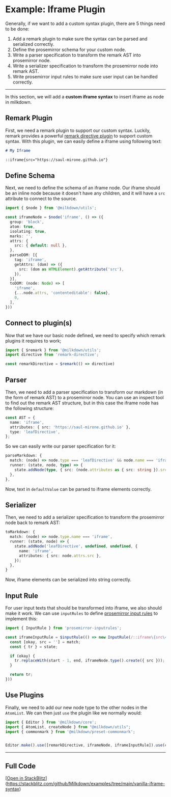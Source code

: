 # Example: Iframe Plugin

Generally, if we want to add a custom syntax plugin, there are 5 things need to be done:

1. Add a remark plugin to make sure the syntax can be parsed and serialized correctly.
2. Define the prosemirror schema for your custom node.
3. Write a parser specification to transform the remark AST into prosemirror node.
4. Write a serializer specification to transform the prosemirror node into remark AST.
5. Write prosemirror input rules to make sure user input can be handled correctly.

---

In this section, we will add a **custom iframe syntax** to insert iframe as node in milkdown.

## Remark Plugin

First, we need a remark plugin to support our custom syntax.
Luckily, remark provides a powerful [remark directive plugin](https://github.com/remarkjs/remark-directive) to support custom syntax. With this plugin, we can easily define a iframe using following text:

```markdown
# My Iframe

::iframe{src="https://saul-mirone.github.io"}
```

## Define Schema

Next, we need to define the schema of an iframe node.
Our iframe should be an inline node because it doesn't have any children,
and it will have a `src` attribute to connect to the source.

```typescript
import { $node } from '@milkdown/utils';

const iframeNode = $node('iframe', () => ({
  group: 'block',
  atom: true,
  isolating: true,
  marks: '',
  attrs: {
    src: { default: null },
  },
  parseDOM: [{
    tag: 'iframe',
    getAttrs: (dom) => ({
      src: (dom as HTMLElement).getAttribute('src'),
    }),
  }],
  toDOM: (node: Node) => [
    'iframe',
    {...node.attrs, 'contenteditable': false},
    0,
  ],
}))
```

## Connect to plugin(s)

Now that we have our basic node defined, we need to specify which remark plugins
it requires to work;

```typescript
import { $remark } from '@milkdown/utils';
import directive from 'remark-directive';

const remarkDirective = $remark(() => directive)
```

## Parser

Then, we need to add a parser specification to transform our markdown
(in the form of remark AST) to a prosemirror node.
You can use an inspect tool to find out the remark AST structure,
but in this case the iframe node has the following structure:

```typescript
const AST = {
  name: 'iframe',
  attributes: { src: 'https://saul-mirone.github.io' },
  type: 'leafDirective',
};
```

So we can easily write our parser specification for it:

```typescript
parseMarkdown: {
  match: (node) => node.type === 'leafDirective' && node.name === 'iframe',
  runner: (state, node, type) => {
    state.addNode(type, { src: (node.attributes as { src: string }).src });
  },
},
```

Now, text in `defaultValue` can be parsed to iframe elements correctly.

## Serializer

Then, we need to add a serializer specification to transform the prosemirror node back to remark AST:

```typescript
toMarkdown: {
  match: (node) => node.type.name === 'iframe',
  runner: (state, node) => {
    state.addNode('leafDirective', undefined, undefined, {
      name: 'iframe',
      attributes: { src: node.attrs.src },
    });
  },
}
```

Now, iframe elements can be serialized into string correctly.

## Input Rule

For user input texts that should be transformed into iframe, we also should make it work.
We can use `inputRules` to define [prosemirror input rules](https://prosemirror.net/docs/ref/#inputrules) to implement this:

```typescript
import { InputRule } from 'prosemirror-inputrules';

const iframeInputRule = $inputRule(() => new InputRule(/::iframe\{src\="(?<src>[^"]+)?"?\}/, (state, match, start, end) => {
  const [okay, src = ''] = match;
  const { tr } = state;

  if (okay) {
    tr.replaceWith(start - 1, end, iframeNode.type().create({ src }));
  }

  return tr;
}))
```

## Use Plugins

Finally, we need to add our new node type to the other nodes in the `AtomList`.
We can then just `use` the plugin like we normally would:

```typescript
import { Editor } from '@milkdown/core';
import { AtomList, createNode } from "@milkdown/utils";
import { commonmark } from '@milkdown/preset-commonmark';


Editor.make().use([remarkDirective, iframeNode, iframeInputRule]).use(commonmark).create();
```

---

## Full Code

[[Open in StackBlitz](https://developer.stackblitz.com/img/open_in_stackblitz.svg)](https://stackblitz.com/github/Milkdown/examples/tree/main/vanilla-iframe-syntax)
